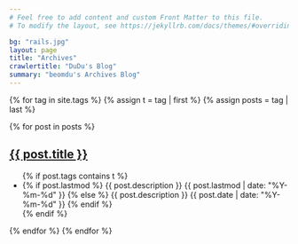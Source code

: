 ```yaml
---
# Feel free to add content and custom Front Matter to this file.
# To modify the layout, see https://jekyllrb.com/docs/themes/#overriding-theme-defaults

bg: "rails.jpg"
layout: page
title: "Archives"
crawlertitle: "DuDu's Blog"
summary: "beomdu's Archives Blog"
---
```


{% for tag in site.tags %}
  {% assign t = tag | first %}
  {% assign posts = tag | last %}

  {% for post in posts %}
  <h2 class="category-key" id="{{ t | downcase }}"><a href="{{ post.url | relative_url}}">{{ post.title }}</a></h2>

  <ul class="year">
      {% if post.tags contains t %}
        <li>
          {% if post.lastmod %}
            <span class="description">{{ post.description }}</span>
            <span class="date">{{ post.lastmod | date: "%Y-%m-%d"  }}</span>
          {% else %}
            <span class="description">{{ post.description }}</span>
            <span class="date">{{ post.date | date: "%Y-%m-%d"  }}</span>
          {% endif %}
        </li>
      {% endif %}
  </ul>
  {% endfor %}
{% endfor %}
